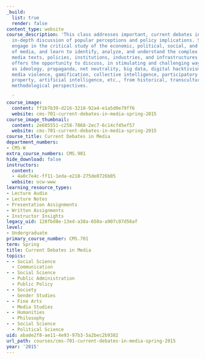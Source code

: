 ```yaml
---
_build:
  list: true
  render: false
content_type: website
course_description: 'This class addresses important, current debates in media with
  in-depth discussion of popular perceptions and policy implications. Students will
  engage in the critical study of the economic, political, social, and cultural significance
  of media, and learn to identify, analyze, and understand the complex relations among
  media texts, policies, institutions, industries, and infrastructures. This class
  offers the opportunity to discuss, in stimulating and challenging ways, topics such
  as ideology, propaganda, net neutrality, big data, digital hacktivism, digital rebellion,
  media violence, gamification, collective intelligence, participatory culture, intellectual
  property, artificial intelligence, etc., from historical, transcultural, and multiple
  methodological perspectives.

  '
course_image:
  content: ff1b7b39-d216-3218-92a4-e1a5d0e79ff6
  website: cms-701-current-debates-in-media-spring-2015
course_image_thumbnail:
  content: 2e605551-c258-7068-2ec7-6c14cf45ef57
  website: cms-701-current-debates-in-media-spring-2015
course_title: Current Debates in Media
department_numbers:
- CMS-W
extra_course_numbers: CMS.901
hide_download: false
instructors:
  content:
  - 4a0c7e4c-ff11-1eda-e218-275de0726b05
  website: ocw-www
learning_resource_types:
- Lecture Audio
- Lecture Notes
- Presentation Assignments
- Written Assignments
- Instructor Insights
legacy_uid: 128fbd8e-13ed-a38a-650a-a907c07d56af
level:
- Undergraduate
primary_course_number: CMS.701
term: Spring
title: Current Debates in Media
topics:
- - Social Science
  - Communication
- - Social Science
  - Public Administration
  - Public Policy
- - Society
  - Gender Studies
- - Fine Arts
  - Media Studies
- - Humanities
  - Philosophy
- - Social Science
  - Political Science
uid: abade2f8-ae11-4e93-97b3-5a2bec2b9382
url_path: courses/cms-701-current-debates-in-media-spring-2015
year: '2015'
---
```

